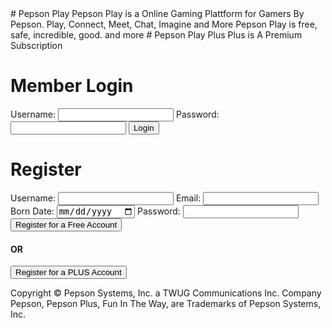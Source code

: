 <title> Pepson Play </title>
# Pepson Play
Pepson Play is a Online Gaming Plattform for Gamers By Pepson. Play, Connect, Meet, Chat, Imagine and More 
  Pepson Play is free, safe, incredible, good. and more
# Pepson Play Plus
Plus is A Premium Subscription 

# Member Login
Username: <input type="username">
Password: <input type="password">
<button> Login </button>
# Register
Username: <input type="username">
Email: <input type="email">
Born Date: <input type="date">
Password: <input type="password">
<button> Register for a Free Account </button>
#### OR
<button> Register for a PLUS Account </button>




Copyright © Pepson Systems, Inc. a TWUG Communications Inc. Company
Pepson, Pepson Plus, Fun In The Way, are Trademarks of Pepson Systems, Inc.
